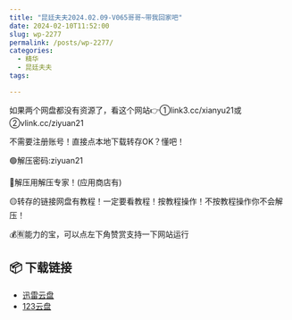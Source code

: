 ```yaml
---
title: "昆廷夫夫2024.02.09-V065哥哥~带我回家吧"
date: 2024-02-10T11:52:00
slug: wp-2277
permalink: /posts/wp-2277/
categories:
  - 精华
  - 昆廷夫夫
tags:

---
```


如果两个网盘都没有资源了，看这个网站👉①link3.cc/xianyu21或②vlink.cc/ziyuan21

不需要注册账号！直接点本地下载转存OK？懂吧！

🟢解压密码:ziyuan21

🔵解压用解压专家！(应用商店有)

🟡转存的链接网盘有教程！一定要看教程！按教程操作！不按教程操作你不会解压！

💰🈶能力的宝，可以点左下角赞赏支持一下网站运行

## 📦 下载链接
- [迅雷云盘](https://blziyuan21.com/pay-download/2277?key=abfc76f731&down_id=0)
- [123云盘](https://blziyuan21.com/pay-download/2277?key=abfc76f731&down_id=1)

